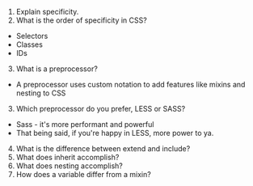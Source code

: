 1. Explain specificity.
2. What is the order of specificity in CSS?
  - Selectors
  - Classes
  - IDs
3. What is a preprocessor?
  - A preprocessor uses custom notation to add features like mixins and nesting to CSS
3. Which preprocessor do you prefer, LESS or SASS?
  - Sass - it's more performant and powerful
  - That being said, if you're happy in LESS, more power to ya.
4. What is the difference between extend and include?
5. What does inherit accomplish?
6. What does nesting accomplish?
7. How does a variable differ from a mixin?
